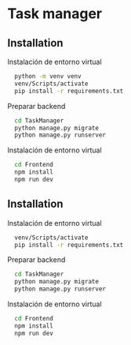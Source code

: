 
# Task manager




## Installation

Instalación de entorno virtual

```bash
  python -m venv venv
  venv/Scripts/activate
  pip install -r requirements.txt
```
Preparar backend

```bash
  cd TaskManager
  python manage.py migrate
  python manage.py runserver
```
Instalación de entorno virtual

```bash
  cd Frontend
  npm install
  npm run dev
```

## Installation

Instalación de entorno virtual

```bash
  venv/Scripts/activate
  pip install -r requirements.txt
```
Preparar backend

```bash
  cd TaskManager
  python manage.py migrate
  python manage.py runserver
```
Instalación de entorno virtual

```bash
  cd Frontend
  npm install
  npm run dev
```